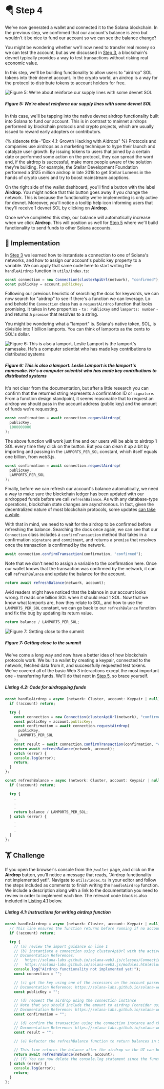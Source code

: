 # 🪂 Step 4

We've now generated a wallet and connected it to the Solana blockchain. In the previous step, we confirmed that our account's balance is zero but wouldn't it be nice to fund our account so we can see the balance change?

You might be wondering whether we'll now need to transfer real money so we can test the account, but as we discussed in [Step 3](https://learn.figment.io/tutorials/solana-wallet-step-3), a blockchain's devnet typically provides a way to test transactions without risking real economic value.

In this step, we'll be building functionality to allow users to "airdrop" SOL tokens into their devnet account. In the crypto world, an airdrop is a way for the protocol to distribute tokens to account holders for free. 

![Figure 5: We're about reinforce our supply lines with some devnet SOL](https://raw.githubusercontent.com/figment-networks/datahub-learn/solana-wallet/figment-learn/new-pathways/solana-wallet/public/airdrop.jpeg)
##### _Figure 5: We're about reinforce our supply lines with some devnet SOL_

In this case, we'll be tapping into the native devnet airdrop functionality built into Solana to fund our account. This is in contrast to mainnet airdrops performed by blockchain protocols and crypto projects, which are usually issued to reward early adopters or contributors.

{% sidenote title="Box 4.1: Growth Hacking with Aidrops" %}
Protocols and companies use airdrops as a marketing technique to hype their launch and catalyze user growth. By issuing tokens to users that joined by a certain date or performed some action on the protocol, they can spread the word and, if the airdrop is successful, make more people aware of the solution they're building. For example, the Stellar Development Foundation performed a $125 million airdrop in late 2018 to get Stellar Lumens in the hands of crypto users and try to boost mainstream adoptions.

On the right side of the wallet dashboard, you'll find a button with the label **Airdrop**. You might notice that this button goes away if you change the network. This is because the functionality we're implementing is only active for devnet. Moreover, you'll notice a tooltip help icon informing users that they'll receive 1 devnet SOL by clicking on **Airdrop**.

Once we've completed this step, our balance will automatically increase when we click **Airdrop**. This will position us well for [Step 5](https://learn.figment.io/tutorials/solana-wallet-step-5) where we'll build functionality to send funds to other Solana accounts.

## 🧩 Implementation

In [Step 3](https://learn.figment.io/tutorials/solana-wallet-step-3) we learned how to instantiate a connection to one of Solana's networks, and how to assign our account's public key property to a variable. We can apply that same code here to start writing the `handleAirdrop` function in `utils/index.ts`:

```javascript
const connection = new Connection(clusterApiUrl(network), "confirmed");
const publicKey = account.publicKey;
```

Following our previous heuristic of searching the docs for keywords, we can now search for "airdrop" to see if there's a function we can leverage. Lo and behold the `Connection` class has a `requestAirdrop` function that looks promising. It takes in two properties - `to: PublicKey` and `lamports: number` - and returns a `promise` that resolves to a string.

You might be wondering what a "lamport" is. Solana's native token, SOL, is divisible into 1 billion lamports. You can think of lamports as the cents to SOL's dollar.

![Figure 6: This is also a lamport. Leslie Lamport is the lamport's namesake. He's a computer scientist who has made key contributions to distributed systems](https://raw.githubusercontent.com/figment-networks/datahub-learn/solana-wallet/figment-learn/new-pathways/solana-wallet/public/leslie.jpeg)
##### _Figure 6: This is also a lamport. Leslie Lamport is the lamport's namesake. He's a computer scientist who has made key contributions to distributed systems_

It's not clear from the documentation, but after a little research you can confirm that the returned string represents a confirmation ID or `signature`. From a function design standpoint, it seems reasonable that to request an airdrop we should pass in the account address (public key) and the amount of funds we're requesting.

```javascript
const confirmation = await connection.requestAirdrop(
  publicKey,
  1000000000
);
```

The above function will work just fine and our users will be able to airdrop 1 SOL every time they click on the button. But you can clean it up a bit by importing and passing in the `LAMPORTS_PER_SOL` constant, which itself equals one billion, from web3.js.

```javascript
const confirmation = await connection.requestAirdrop(
  publicKey,
  LAMPORTS_PER_SOL
);
```

Finally, before we can refresh our account's balance automatically, we need a way to make sure the blockchain ledger has been updated with our airdropped funds before we call `refreshBalance`. As with any database-type operations, blockchain state changes are asynchronous. In fact, given the decentralized nature of most blockchain protocols, some updates [can take a while](https://twitter.com/CryptoKitties/status/937444644740198400?s=20).

With that in mind, we need to wait for the airdrop to be confirmed before refreshing the balance. Searching the docs once again, we can see that our `Connection` class includes a `confirmTransaction` method that takes in a confirmation `signature` and `commitment`, and returns a `promise` that resolves once the transaction is confirmed by the network.

```javascript
await connection.confirmTransaction(confirmation, "confirmed");
```

Note that we don't need to assign a variable to the confirmation here. Once our wallet knows that the transaction was confirmed by the network, it can call `refreshBalance` and update the balance for the account.

```javascript
return await refreshBalance(network, account);
```

Avid readers might have noticed that the balance in our account looks wrong. It reads one billion SOL when it should read 1 SOL. Now that we know what lamports are, how they relate to SOL, and how to use the `LAMPORTS_PER_SOL` constant, we can go back to our `refreshBalance` function and fix the bug by updating its return value.

```javascript
return balance / LAMPORTS_PER_SOL;
```

![Figure 7: Getting close to the summit](https://raw.githubusercontent.com/figment-networks/datahub-learn/solana-wallet/figment-learn/new-pathways/solana-wallet/public/climbing.jpeg)
##### _Figure 7: Getting close to the summit_

We've come a long way and now have a better idea of how blockchain protocols work. We built a wallet by creating a keypair, connected to the network, fetched data from it, and successfully requested test tokens. We've covered all of the basic Web 3 interactions except the most important one - transferring funds. We'll do that next in [Step 5](https://learn.figment.io/tutorials/solana-wallet-step-5), so brace yourself.

##### _Listing 4.2: Code for airdropping funds_
```javascript
const handleAirdrop = async (network: Cluster, account: Keypair | null) => {
  if (!account) return;

  try {
    const connection = new Connection(clusterApiUrl(network), "confirmed");
    const publicKey = account.publicKey;
    const confirmation = await connection.requestAirdrop(
      publicKey,
      LAMPORTS_PER_SOL
    );
    const result = await connection.confirmTransaction(confirmation, "confirmed");
    return await refreshBalance(network, account);
  } catch (error) {
    console.log(error);
    return;
  }
};

const refreshBalance = async (network: Cluster, account: Keypair | null) => {
  if (!account) return;

  try {
    .
    .
    .
    return balance / LAMPORTS_PER_SOL;
  } catch (error) {
    .
    .
    .
  }
};
```

## 🏋️ Challenge

If you open the browser's console from the `/wallet` page, and click on the **Airdrop** button, you'll notice a message that reads, "Airdrop functionality not implemented yet!". Navigate to `utils/index.ts` in your editor and follow the steps included as comments to finish writing the `handleAirdrop` function. We include a description along with a link to the documentation you need to review in order to implement each line. The relevant code block is also included in [Listing 4.1](#listing-41-instructions-for-writing-airdrop-function) below.

##### _Listing 4.1: Instructions for writing airdrop function_
```javascript
const handleAirdrop = async (network: Cluster, account: Keypair | null) => {
  // This line ensures the function returns before running if no account has been set
  if (!account) return;

  try {
    // (a) review the import guidance on line 1
    // (b) instantiate a connection using clusterApiUrl with the active network passed in as an argument
    // Documentation References:
    //   https://solana-labs.github.io/solana-web3.js/classes/Connection.html
    //   https://solana-labs.github.io/solana-web3.js/modules.html#clusterApiUrl
    console.log("Airdrop functionality not implemented yet!");
    const connection = "";

    // (c) get the key using one of the accessors on the account passed in as an argument
    // Documentation Reference: https://solana-labs.github.io/solana-web3.js/classes/Keypair.html
    const publicKey = "";

    // (d) request the airdrop using the connection instance
    // Note that you should include the amount to airdrop (consider using the LAMPORTS_PER_SOL constant from the web3.js library)
    // Documentation Reference: https://solana-labs.github.io/solana-web3.js/classes/Connection.html
    const confirmation = "";

    // (d) confirm the transaction using the connection instance and the confirmation string returned from the airdrop
    // Documentation Reference: https://solana-labs.github.io/solana-web3.js/classes/Connection.html
    const result = "";

    // (e) Refactor the refreshBalance function to return balances in SOL instead of Lamports (Hint: LAMPORTS_PER_SOL)

    // This line returns the balance after the airdrop so the UI can be refreshed
    return await refreshBalance(network, account);
    // (f) You can now delete the console.log statement since the function is implemented!
  } catch (error) {
    console.log(error);
    return;
  }
};
```
